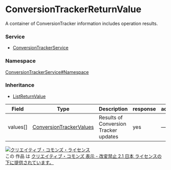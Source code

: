 

# ConversionTrackerReturnValue

A container of ConversionTracker information includes operation results.

### Service

+ [ConversionTrackerService](../../services/ConversionTrackerService.md)

### Namespace

[ConversionTrackerService#Namespace](../../services/ConversionTrackerService.md#namespace)

### Inheritance

+ [ListReturnValue](../Common/ListReturnValue.md)

| Field | Type | Description | response | add | set |
| ----- | ---- | ----------- | -------- | --------- | --------- |
| values[] | [ConversionTrackerValues](./ConversionTrackerValues.md) | Results of Conversion Tracker updates | yes | — | — | |

<a rel="license" href="http://creativecommons.org/licenses/by-nd/2.1/jp/"><img alt="クリエイティブ・コモンズ・ライセンス" style="border-width:0" src="https://i.creativecommons.org/l/by-nd/2.1/jp/88x31.png" /></a><br />この 作品 は <a rel="license" href="http://creativecommons.org/licenses/by-nd/2.1/jp/">クリエイティブ・コモンズ 表示 - 改変禁止 2.1 日本 ライセンスの下に提供されています。</a>
